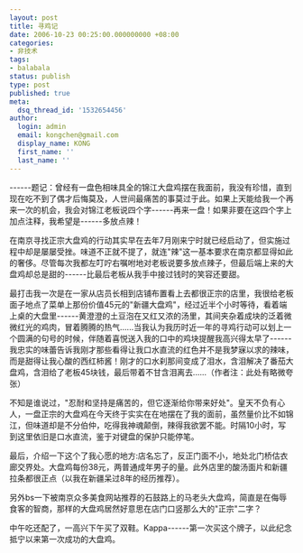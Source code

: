 ```yaml
---
layout: post
title: 寻鸡记
date: 2006-10-23 00:25:00.000000000 +08:00
categories:
- 非技术
tags:
- balabala
status: publish
type: post
published: true
meta:
  dsq_thread_id: '1532654456'
author:
  login: admin
  email: kongchen@gmail.com
  display_name: KONG
  first_name: ''
  last_name: ''
---
```

------题记：曾经有一盘色相味具全的锦江大盘鸡摆在我面前，我没有珍惜，直到现在吃不到了偶才后悔莫及，人世间最痛苦的事莫过于此。如果上天能给我一个再来一次的机会，我会对锦江老板说四个字------再来一盘！如果非要在这四个字上加点注释，我希望是------多放点辣！

在南京寻找正宗大盘鸡的行动其实早在去年7月刚来宁时就已经启动了，但实施过程中却是屡屡受挫。味道不正就不提了，就连"辣"这一基本要求在南京都显得如此的奢侈。尽管每次我都左叮咛右嘱咐地对老板说要多放点辣子，但最后端上来的大盘鸡却总是甜的------比最后老板从我手中接过钱时的笑容还要甜。

最打击我一次是在一家从店员长相到店铺布置看上去都很正宗的店里，我很给老板面子地点了菜单上那份价值45元的"新疆大盘鸡"，经过近半个小时等待，看着端上桌的大盘里------黄澄澄的土豆泡在又红又浓的汤里，其间夹杂着成块的泛着微微红光的鸡肉，冒着腾腾的热气......当我认为我历时近一年的寻鸡行动可以划上一个圆满的句号的时候，伴随着喜悦送入我的口中的鸡块提醒我高兴得太早了------我忠实的味蕾告诉我刚才那些看得让我口水直流的红色并不是我梦寐以求的辣味，而是甜得让我心酸的西红柿酱！刚才的口水刹那间变成了泪水，含泪解决了番茄大盘鸡，含泪给了老板45块钱，最后带着不甘含泪离去......（作者注：此处有略微夸张）

不知是谁说过，"忍耐和坚持是痛苦的，但它逐渐给你带来好处"。皇天不负有心人，一盘正宗的大盘鸡在今天终于实实在在地摆在了我的面前，虽然量价比不如锦江，但味道却是不分伯仲，吃得我神魂颠倒，辣得我欲罢不能。时隔10小时，写到这里依旧是口水直流，鉴于对键盘的保护只能停笔。

最后，介绍一下这个了我心愿的地方:店名忘了，反正门面不小，地处北门桥估衣廊交界处。大盘鸡每份38元，两普通成年男子的量。此外店里的酸汤面片和新疆拉条都很正点（以我在新疆呆过8年的经历推荐）。

另外bs一下被南京众多美食网站推荐的石鼓路上的马老头大盘鸡，简直是在侮辱食客的智商，那样的大盘鸡居然好意思在店门口竖那么大的"正宗"二字？

中午吃还配了，一高兴下午买了双鞋。Kappa------第一次买这个牌子，以此纪念抵宁以来第一次成功的大盘鸡。